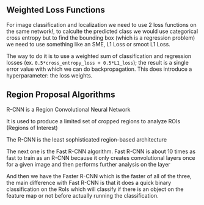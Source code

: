 ## Weighted Loss Functions
For image classification and localization we need to use 2 loss functions on the same network!, to calculte the predicted class we would use categorical cross entropy but to find the bounding box (which is a regression problem) we need to use something like an SME, L1 Loss or smoot L1 Loss.

The way to do it is to use a weighted sum of classification and regression losses (ex. ```0.5*cross_entropy_loss + 0.5*L1_loss```); the result is a single error value with which we can do backpropagation. This does introduce a hyperparameter: the loss weights.

## Region Proposal Algorithms
R-CNN is a Region Convolutional Neural Network

It is used to produce a limited set of cropped regions to analyze ROIs (Regions of Interest) 

The R-CNN is the least sophisticated region-based architecture

The next one is the Fast R-CNN algorithm. Fast R-CNN is about 10 times as fast to train as an R-CNN because it only creates convolutional layers once for a given image and then performs further analysis on the layer

And then we have the Faster R-CNN which is the faster of all of the three, the main difference with Fast R-CNN is that it does a quick binary classification  on the RoIs which will classify if there is an object on the feature map or not before actually running the classification.